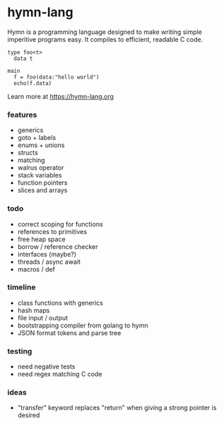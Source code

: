 # hymn-lang
Hymn is a programming language designed to make writing simple imperitive programs easy.
It compiles to efficient, readable C code.

```
type foo<t>
  data t

main
  f = foo(data:"hello world")
  echo(f.data)
```

Learn more at https://hymn-lang.org

### features
* generics
* goto + labels
* enums + unions
* structs
* matching
* walrus operator
* stack variables
* function pointers
* slices and arrays

### todo
* correct scoping for functions
* references to primitives
* free heap space
* borrow / reference checker
* interfaces (maybe?)
* threads / async await
* macros / def

### timeline
* class functions with generics
* hash maps
* file input / output
* bootstrapping compiler from golang to hymn
* JSON format tokens and parse tree

### testing
* need negative tests
* need regex matching C code

### ideas
* "transfer" keyword replaces "return" when giving a strong pointer is desired
